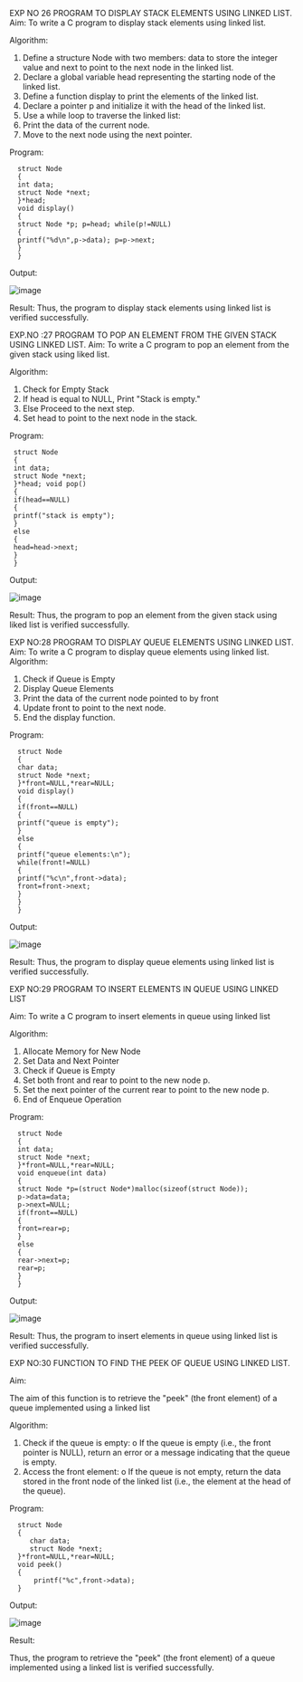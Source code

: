

EXP NO 26 PROGRAM TO DISPLAY STACK ELEMENTS USING LINKED LIST.
Aim:
To write a C program to display stack elements using linked list.

Algorithm:
1.	Define a structure Node with two members: data to store the integer value and next to point to the next node in the linked list.
2.	Declare a global variable head representing the starting node of the linked list.
3.	Define a function display to print the elements of the linked list.
4.	Declare a pointer p and initialize it with the head of the linked list.
5.	Use a while loop to traverse the linked list:
6.	Print the data of the current node.
7.	Move to the next node using the next pointer.
 
Program:

      struct Node
      {
      int data;
      struct Node *next;
      }*head;
      void display()
      {
      struct Node *p; p=head; while(p!=NULL)
      {
      printf("%d\n",p->data); p=p->next;
      }
      }


Output:

![image](https://github.com/user-attachments/assets/ed3fa147-5c7b-4942-a71c-9f2f171134e6)



Result:
Thus, the program to display stack elements using linked list is verified successfully. 



EXP.NO :27 PROGRAM TO POP AN ELEMENT FROM THE GIVEN STACK USING 
LINKED LIST.
Aim:
To write a C program to pop an element from the given stack using liked list.

Algorithm:
1.	Check for Empty Stack
2.	If head is equal to NULL, Print "Stack is empty."
3.	Else Proceed to the next step.
4.	Set head to point to the next node in the stack.
 
Program:

     struct Node
     {
     int data;
     struct Node *next;
     }*head; void pop()
     {
     if(head==NULL)
     {
     printf("stack is empty");
     }
     else
     {
     head=head->next;
     }
     }


Output:

![image](https://github.com/user-attachments/assets/edde0fba-5b7e-4521-bc6a-3b66b304543d)




Result:
Thus, the program to pop an element from the given stack using liked list is verified successfully.

 
EXP NO:28 PROGRAM TO DISPLAY QUEUE ELEMENTS USING LINKED LIST.
Aim:
To write a C program to display queue elements using linked list.
Algorithm:
1.	Check if Queue is Empty
2.	Display Queue Elements
3.	Print the data of the current node pointed to by front
4.	Update front to point to the next node.
5.	End the display function.
 
Program:

      struct Node
      {
      char data;
      struct Node *next;
      }*front=NULL,*rear=NULL; 
      void display()
      {
      if(front==NULL)
      {
      printf("queue is empty");
      }
      else
      {
      printf("queue elements:\n"); 
      while(front!=NULL)
      {
      printf("%c\n",front->data); 
      front=front->next;
      }
      }
      }


Output:

![image](https://github.com/user-attachments/assets/3bf496e0-95d9-489b-a3a3-09bfbeea94e3)


Result:
Thus, the program to display queue elements using linked list is verified successfully.


 
EXP NO:29 PROGRAM TO INSERT ELEMENTS IN QUEUE USING LINKED LIST

Aim:
To write a C program to insert elements in queue using linked list

Algorithm:
1.	Allocate Memory for New Node
2.	Set Data and Next Pointer
3.	Check if Queue is Empty
4.	Set both front and rear to point to the new node p.
5.	Set the next pointer of the current rear to point to the new node p.
6.	End of Enqueue Operation
 
Program:

      struct Node
      {
      int data;
      struct Node *next;
      }*front=NULL,*rear=NULL; 
      void enqueue(int data)
      {
      struct Node *p=(struct Node*)malloc(sizeof(struct Node)); 
      p->data=data;
      p->next=NULL; 
      if(front==NULL)
      {
      front=rear=p;
      }
      else
      {
      rear->next=p; 
      rear=p;
      }
      }


Output:

![image](https://github.com/user-attachments/assets/c7d8a2b4-a8a9-4c1d-8d4a-84adac1cc60c)


Result:
Thus, the program to insert elements in queue using linked list is verified successfully.



EXP NO:30 FUNCTION TO FIND THE PEEK OF QUEUE USING LINKED LIST.


Aim:

The aim of this function is to retrieve the "peek" (the front element) of a queue implemented using a linked list

Algorithm:

1.	Check if the queue is empty:
o	If the queue is empty (i.e., the front pointer is NULL), return an error or a message indicating that the queue is empty.
2.	Access the front element:
o	If the queue is not empty, return the data stored in the front node of the linked list (i.e., the element at the head of the queue).

Program:

      struct Node
      {
         char data;
         struct Node *next;
      }*front=NULL,*rear=NULL;
      void peek()
      {
          printf("%c",front->data);
      }


Output:


![image](https://github.com/user-attachments/assets/bea488b0-ba1b-486c-a771-6b9e1f56f319)



Result:

Thus, the program to retrieve the "peek" (the front element) of a queue implemented using a linked list is verified successfully.


